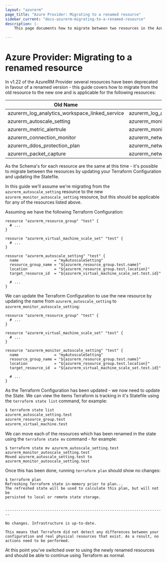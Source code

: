 ```yaml
---
layout: "azurerm"
page_title: "Azure Provider: Migrating to a renamed resource"
sidebar_current: "docs-azurerm-migrating-to-a-renamed-resource"
description: |-
    This page documents how to migrate between two resources in the Azure Provider which have been renamed.

---
```


# Azure Provider: Migrating to a renamed resource

In v1.22 of the AzureRM Provider several resources have been deprecated in favour of a renamed version - this guide covers how to migrate from the old resource to the new one and is applicable for the following resources:

| Old Name                                       | New Name                             |
| ---------------------------------------------- | ------------------------------------ |
| azurerm_log_analytics_workspace_linked_service | azurerm_log_analytics_linked_service |
| azurerm_autoscale_setting                      | azurerm_monitor_autoscale_setting    |
| azurerm_metric_alertrule                       | azurerm_monitor_metric_alert     |
| azurerm_connection_monitor                     | azurerm_network_connection_monitor   |
| azurerm_ddos_protection_plan                   | azurerm_network_ddos_protection_plan |
| azurerm_packet_capture                         | azurerm_network_packet_capture       |

As the Schema's for each resource are the same at this time - it's possible to migrate between the resources by updating your Terraform Configuration and updating the Statefile.

In this guide we'll assume we're migrating from the `azurerm_autoscale_setting` resource to the new `azurerm_monitor_autoscale_setting` resource, but this should be applicable for any of the resources listed above.

Assuming we have the following Terraform Configuration:

```hcl
resource "azurerm_resource_group" "test" {
  # ...
}

resource "azurerm_virtual_machine_scale_set" "test" {
  # ...
}

resource "azurerm_autoscale_setting" "test" {
  name                = "myAutoscaleSetting"
  resource_group_name = "${azurerm_resource_group.test.name}"
  location            = "${azurerm_resource_group.test.location}"
  target_resource_id  = "${azurerm_virtual_machine_scale_set.test.id}"

  # ...
}
```

We can update the Terraform Configuration to use the new resource by updating the name from `azurerm_autoscale_setting` to `azurerm_monitor_autoscale_setting`:

```hcl
resource "azurerm_resource_group" "test" {
  # ...
}

resource "azurerm_virtual_machine_scale_set" "test" {
  # ...
}

resource "azurerm_monitor_autoscale_setting" "test" {
  name                = "myAutoscaleSetting"
  resource_group_name = "${azurerm_resource_group.test.name}"
  location            = "${azurerm_resource_group.test.location}"
  target_resource_id  = "${azurerm_virtual_machine_scale_set.test.id}"

  # ...
}
```

As the Terraform Configuration has been updated - we now need to update the State. We can view the items Terraform is tracking in it's Statefile using the `terraform state list` command, for example:

```bash
$ terraform state list
azurerm_autoscale_setting.test
azurerm_resource_group.test
azurerm_virtual_machine.test
```

We can move each of the resources which has been renamed in the state using the `terraform state mv` command - for example:

```shell
$ terraform state mv azurerm_autoscale_setting.test azurerm_monitor_autoscale_setting.test
Moved azurerm_autoscale_setting.test to azurerm_monitor_autoscale_setting.test
```

Once this has been done, running `terraform plan` should show no changes:

```shell
$ terraform plan
Refreshing Terraform state in-memory prior to plan...
The refreshed state will be used to calculate this plan, but will not be
persisted to local or remote state storage.


------------------------------------------------------------------------

No changes. Infrastructure is up-to-date.

This means that Terraform did not detect any differences between your
configuration and real physical resources that exist. As a result, no
actions need to be performed.
```

At this point you've switched over to using the newly renamed resources and should be able to continue using Terraform as normal.
